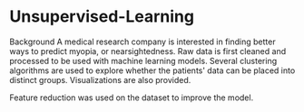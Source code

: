 # Unsupervised-Learning

Background
A medical research company is interested in finding better ways to predict myopia, or nearsightedness. Raw data is first cleaned and processed to be used with machine learning models. Several clustering algorithms are used to explore whether the patients' data can be placed into distinct groups. Visualizations are also provided.

Feature reduction was used on the dataset to improve the model.
